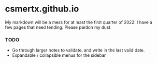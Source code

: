 # csmertx.github.io
My markdown will be a mess for at least the first quarter of 2022.  I have a few pages that need tending.  Please pardon my dust.

### TODO
- Go through larger notes to validate, and write in the last valid date.
- Expandable / collapsible menus for the sidebar
